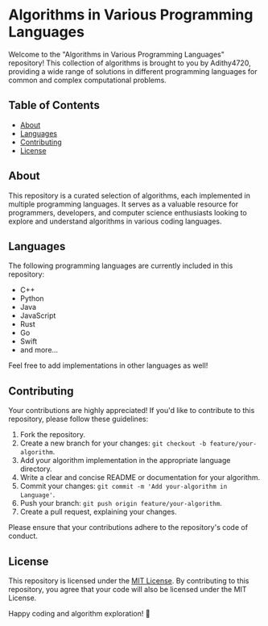 # Algorithms in Various Programming Languages

Welcome to the "Algorithms in Various Programming Languages" repository! This collection of algorithms is brought to you by Adithy4720, providing a wide range of solutions in different programming languages for common and complex computational problems.

## Table of Contents

- [About](#about)
- [Languages](#languages)
- [Contributing](#contributing)
- [License](#license)

## About

This repository is a curated selection of algorithms, each implemented in multiple programming languages. It serves as a valuable resource for programmers, developers, and computer science enthusiasts looking to explore and understand algorithms in various coding languages.

## Languages

The following programming languages are currently included in this repository:

- C++
- Python
- Java
- JavaScript
- Rust
- Go
- Swift
- and more...

Feel free to add implementations in other languages as well!

## Contributing

Your contributions are highly appreciated! If you'd like to contribute to this repository, please follow these guidelines:

1. Fork the repository.
2. Create a new branch for your changes: `git checkout -b feature/your-algorithm`.
3. Add your algorithm implementation in the appropriate language directory.
4. Write a clear and concise README or documentation for your algorithm.
5. Commit your changes: `git commit -m 'Add your-algorithm in Language'`.
6. Push your branch: `git push origin feature/your-algorithm`.
7. Create a pull request, explaining your changes.

Please ensure that your contributions adhere to the repository's code of conduct.

## License

This repository is licensed under the [MIT License](LICENSE). By contributing to this repository, you agree that your code will also be licensed under the MIT License.

Happy coding and algorithm exploration! 🚀
